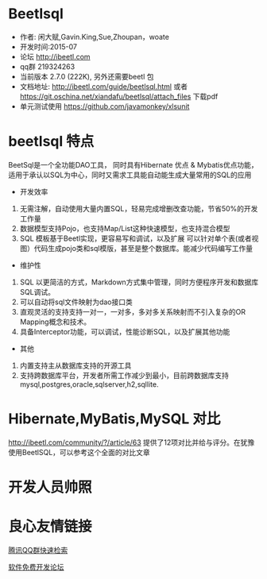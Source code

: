 # Beetlsql

* 作者: 闲大赋,Gavin.King,Sue,Zhoupan，woate
* 开发时间:2015-07
* 论坛 http://ibeetl.com
* qq群 219324263
* 当前版本 2.7.0 (222K), 另外还需要beetl 包
* 文档地址: http://ibeetl.com/guide/beetlsql.html 或者 https://git.oschina.net/xiandafu/beetlsql/attach_files 下载pdf 
* 单元测试使用  https://github.com/javamonkey/xlsunit 

# beetlsql 特点



BeetSql是一个全功能DAO工具， 同时具有Hibernate 优点 & Mybatis优点功能，适用于承认以SQL为中心，同时又需求工具能自动能生成大量常用的SQL的应用

* 开发效率

1. 无需注解，自动使用大量内置SQL，轻易完成增删改查功能，节省50%的开发工作量
1. 数据模型支持Pojo，也支持Map/List这种快速模型，也支持混合模型
1. SQL 模板基于Beetl实现，更容易写和调试，以及扩展
可以针对单个表(或者视图）代码生成pojo类和sql模版，甚至是整个数据库。能减少代码编写工作量

* 维护性

1. SQL 以更简洁的方式，Markdown方式集中管理，同时方便程序开发和数据库SQL调试。
1. 可以自动将sql文件映射为dao接口类
1. 直观灵活的支持支持一对一，一对多，多对多关系映射而不引入复杂的OR Mapping概念和技术。
1. 具备Interceptor功能，可以调试，性能诊断SQL，以及扩展其他功能
	
* 其他

1. 内置支持主从数据库支持的开源工具
1. 支持跨数据库平台，开发者所需工作减少到最小，目前跨数据库支持mysql,postgres,oracle,sqlserver,h2,sqllite.





# Hibernate,MyBatis,MySQL 对比

http://ibeetl.com/community/?/article/63  提供了12项对比并给与评分。在犹豫使用BeetlSQL，可以参考这个全面的对比文章



# 开发人员帅照

 

 

 


 

 




 # 良心友情链接

[腾讯QQ群快速检索](http://u.720life.cn/s/8cf73f7c)

[软件免费开发论坛](http://u.720life.cn/s/bbb01dc0)